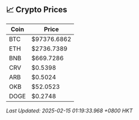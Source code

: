 ## 📈 Crypto Prices

| Coin | Price |
| ---- | ----- |
| BTC | $97376.6862 |
| ETH | $2736.7389 |
| BNB | $669.7286 |
| CRV | $0.5398 |
| ARB | $0.5024 |
| OKB | $52.0523 |
| DOGE | $0.2748 |

_Last Updated: 2025-02-15 01:19:33.968 +0800 HKT_